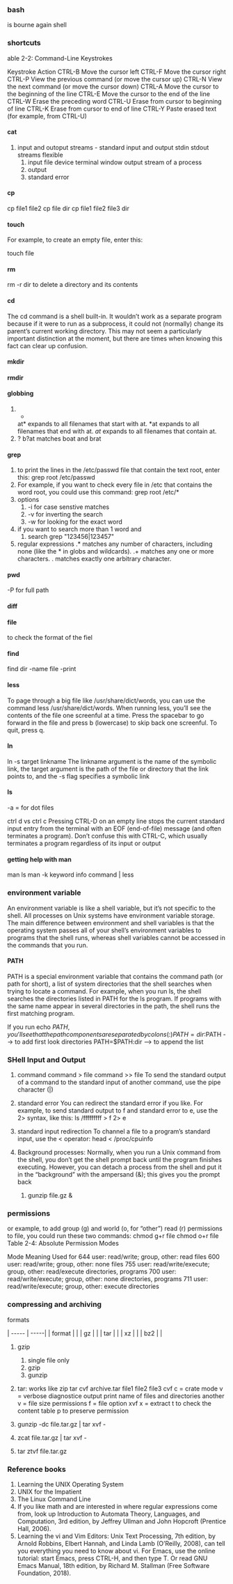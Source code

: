 
### bash
is bourne again shell

### shortcuts
able 2-2: Command-Line Keystrokes

Keystroke	Action
CTRL-B	Move the cursor left
CTRL-F	Move the cursor right
CTRL-P	View the previous command (or move the cursor up)
CTRL-N	View the next command (or move the cursor down)
CTRL-A	Move the cursor to the beginning of the line
CTRL-E	Move the cursor to the end of the line
CTRL-W	Erase the preceding word
CTRL-U	Erase from cursor to beginning of line
CTRL-K	Erase from cursor to end of line
CTRL-Y	Paste erased text (for example, from CTRL-U)


#### cat
1. input and outoput streams - standard input and output stdin stdout
streams flexible
    1. input 
        file device terminal window output stream of a process
    2. output
    3. standard error
#### cp
cp file1 file2
cp file dir
cp file1 file2 file3 dir

#### touch
For example, to create an empty file, enter this:

touch file

#### rm
rm -r dir to delete a directory and its contents
#### cd
The cd command is a shell built-in. It wouldn’t work as a separate program because if it were to run as a subprocess, it could not (normally) change its parent’s current working directory. This may not seem a particularly important distinction at the moment, but there are times when knowing this fact can clear up confusion.
#### mkdir
#### rmdir

#### globbing
1. *
   at* expands to all filenames that start with at.
*at expands to all filenames that end with at.
*at* expands to all filenames that contain at.
2.  ?
b?at matches boat and brat

#### grep
1. to print the lines in the /etc/passwd file that contain the text root, enter this:
grep root /etc/passwd
2. For example, if you want to check every file in /etc that contains the word root, you could use this command:
grep root /etc/*
3. options
    1. -i for case senstive matches
    2. -v for inverting the search
    3. -w for looking for the exact word
4. if you want to search more than 1 word and
    1. search grep "123456\|123457"
4. regular expressions
.* matches any number of characters, including none (like the * in globs and wildcards).
.+ matches any one or more characters.
. matches exactly one arbitrary character.    



####  pwd
-P for full path

#### diff

#### file
to check the format of the fiel

#### find
find dir -name file -print

#### less
To page through a big file like /usr/share/dict/words, you can use the command less /usr/share/dict/words. When running less, you’ll see the contents of the file one screenful at a time. Press the spacebar to go forward in the file and press b (lowercase) to skip back one screenful. To quit, press q.

#### ln
ln -s target linkname
The linkname argument is the name of the symbolic link, the target argument is the path of the file or directory that the link points to, and the -s flag specifies a symbolic link

#### ls
-a = for dot files


ctrl d vs ctrl c
Pressing CTRL-D on an empty line stops the current standard input entry from the terminal with an EOF (end-of-file) message (and often terminates a program). Don’t confuse this with CTRL-C, which usually terminates a program regardless of its input or output

#### getting help with man
man ls
man -k keyword
info command  | less
### environment variable
An environment variable is like a shell variable, but it’s not specific to the shell. All processes on Unix systems have environment variable storage. The main difference between environment and shell variables is that the operating system passes all of your shell’s environment variables to programs that the shell runs, whereas shell variables cannot be accessed in the commands that you run.

#### PATH
PATH is a special environment variable that contains the command path (or path for short), a list of system directories that the shell searches when trying to locate a command. For example, when you run ls, the shell searches the directories listed in PATH for the ls program. If programs with the same name appear in several directories in the path, the shell runs the first matching program.

If you run echo $PATH, you’ll see that the path components are separated by colons (:)
PATH=dir:$PATH --> to add first look directories
PATH=$PATH:dir --> to append the list

### SHell Input and Output
1. command 
command > file
command >> file
To send the standard output of a command to the standard input of another command, use the pipe character (|)
2. standard error
    You can redirect the standard error if you like. For example, to send standard output to f and standard error to e, use the 2> syntax, like this:
    ls /fffffffff > f 2> e

3. standard input redirection
    To channel a file to a program’s standard input, use the < operator:
    head < /proc/cpuinfo

4. Background processes:
    Normally, when you run a Unix command from the shell, you don’t get the shell prompt back until the program finishes executing. However, you can detach a process from the shell and put it in the “background” with the ampersand (&); this gives you the prompt back
    1. gunzip file.gz & 

### permissions
or example, to add group (g) and world (o, for “other”) read (r) permissions to file, you could run these two commands:
chmod g+r file
chmod o+r file
Table 2-4: Absolute Permission Modes

Mode	Meaning	Used for
644	user: read/write; group, other: read	files
600	user: read/write; group, other: none	files
755	user: read/write/execute; group, other: read/execute	directories, programs
700	user: read/write/execute; group, other: none	directories, programs
711	user: read/write/execute; group, other: execute	directories


### compressing and archiving
formats

| ----- | -----|
| format |     |
| gz | |
| tar | |
| xz | |
| bz2 | | 

1. gzip
    1. single file only
    2. gzip
    3. gunzip
2. tar: works like zip
    tar cvf archive.tar file1 file2 file3
cvf     c = crate mode
        v = verbose diagnostice output
        print name of files and directories
        another v = file size permissions
        f = file option
xvf
     x = extract
t   to check the content table
p   to preserve permission

3. gunzip -dc file.tar.gz | tar xvf - 
4. zcat file.tar.gz | tar xvf -
5. tar ztvf file.tar.gz

### Reference books
1. Learning the UNIX Operating System
2. UNIX for the Impatient
3. The Linux Command Line
4. If you like math and are interested in where regular expressions come from, look up Introduction to Automata Theory, Languages, and Computation, 3rd edition, by Jeffrey Ullman and John Hopcroft (Prentice Hall, 2006).
5. Learning the vi and Vim Editors: Unix Text Processing, 7th edition, by Arnold Robbins, Elbert Hannah, and Linda Lamb (O’Reilly, 2008), can tell you everything you need to know about vi. For Emacs, use the online tutorial: start Emacs, press CTRL-H, and then type T. Or read GNU Emacs Manual, 18th edition, by Richard M. Stallman (Free Software Foundation, 2018).